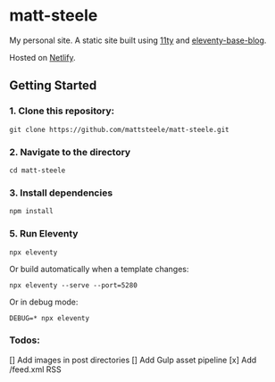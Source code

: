# matt-steele

My personal site. A static site built using [11ty](https://github.com/11ty/eleventy) and [eleventy-base-blog](https://github.com/11ty/eleventy-base-blog).

Hosted on [Netlify](https://eleventy-base-blog.netlify.com/).

## Getting Started

### 1. Clone this repository:

```
git clone https://github.com/mattsteele/matt-steele.git
```


### 2. Navigate to the directory

```
cd matt-steele
```

### 3. Install dependencies

```
npm install
```

### 5. Run Eleventy

```
npx eleventy
```

Or build automatically when a template changes:
```
npx eleventy --serve --port=5280
```

Or in debug mode:
```
DEBUG=* npx eleventy
```

### Todos:
[] Add images in post directories
[] Add Gulp asset pipeline
[x] Add /feed.xml RSS
